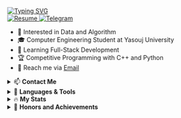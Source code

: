 <!DOCTYPE html>
<html>
    <body>
        <a href="https://git.io/typing-svg" target="_blank">
            <img
                alt="Typing SVG"
                src="https://readme-typing-svg.demolab.com?font=Fira+Code&weight=600&size=30&duration=4000&pause=1500&color=34FF1F&width=555&lines=%F0%9F%91%8B+Hi%2C+I'm+Reza;Hardworking+Programmer;Software+Engineer;Always+learning+%F0%9F%A4%96"
            />
        </a>
        <br />
        <a href="https://github.com/RezaGooner" target="_blank">
            <img alt="Resume" src="https://img.shields.io/badge/GitHub-RezaGooner-blue.svg" />
        </a>
        <a href="https://t.me/RezaGooner" target="_blank">
            <img alt="Telegram" src="https://img.shields.io/badge/Telegram-RezaGooner-informational.svg" />
        </a>
        <ul>
            <li>👀 Interested in Data and Algorithm</li>
            <li>🎓 Computer Engineering Student at Yasouj University</li>
            <li>🌱 Learning Full-Stack Development</li>
            <li>🏆 Competitive Programming with C++ and Python</li>
            <li>📧 Reach me via <a href="mailto:RezaAsadiProgrammer@gmail.com" target="_blank">Email</a></li>
        </ul>
        <details>
            <summary>📫 <strong>Contact Me</strong></summary>
            <div align="center">
                <a href="https://t.me/RezaGooner" target="_blank">
                    <img alt="Telegram Badge" src="https://img.shields.io/badge/Telegram-blue?style=for-the-badge&logo=telegram&logoColor=white" />
                </a>
                <a href="https://x.com/RezaGooner" target="_blank">
                    <img alt="X Badge" src="https://img.shields.io/badge/Twitter-blue?style=for-the-badge&logo=twitter&logoColor=white" />
                </a>
            </div>
        </details>
        <details>
    <summary>🚀 <strong>Languages & Tools</strong></summary>
    <div align="center">
        <img src="https://cdn.jsdelivr.net/gh/devicons/devicon/icons/python/python-original.svg" alt="Python" width="45" height="45" />
        <img src="https://cdn.jsdelivr.net/gh/devicons/devicon/icons/cplusplus/cplusplus-original.svg" alt="C++" width="45" height="45" />
        <img src="https://cdn.jsdelivr.net/gh/devicons/devicon/icons/java/java-original.svg" alt="Java" width="45" height="45" />
        <img src="https://cdn.jsdelivr.net/gh/devicons/devicon/icons/qt/qt-original.svg" alt="QT" width="45" height="45" />
        <img src="https://cdn.jsdelivr.net/gh/devicons/devicon/icons/sfml/sfml-original.svg" alt="SFML" width="45" height="45" />
        <img src="https://cdn.jsdelivr.net/gh/devicons/devicon/icons/numpy/numpy-original.svg" alt="Numpy" width="45" height="45" />
        <img src="https://cdn.jsdelivr.net/gh/devicons/devicon/icons/pandas/pandas-original.svg" alt="Pandas" width="45" height="45" />
        <img src="https://cdn.jsdelivr.net/gh/devicons/devicon/icons/matplotlib/matplotlib-original.svg" alt="Matplotlib" width="45" height="45" />
    </div>
</details>
        <details>
            <summary>🔥 <strong>My Stats</strong></summary>
            <div align="center">
                <img alt="GitHub Stats" src="https://github-readme-stats.vercel.app/api?username=RezaGooner&show_icons=true&theme=transparent" />
                <img alt="Top Languages" src="https://github-readme-stats.vercel.app/api/top-langs/?username=RezaGooner&theme=transparent" />
            </div>
        </details>
        <details>
    <summary>🏅 <strong>Honors and Achievements</strong></summary>
    <div style="text-align: left; direction: ltr;">
        <ul>
            <li>
                <p> Honored to secure the first quota for Yasouj University to participate in the ICPC Tehran site competitions and achieve 35th place out of 60 places in the 2024 Tehran site competition. 
                    You can view the scoreboard 
                    <a href="https://icpc.sharif.edu/2024/scoreboard/" target="_blank">here</a>
                </p>
            </li>
            <li>
                <p> Passing the Quera Data Structures Design course with a PERFECT grade. <a href="https://quera.org/certificate/Flz0oEbP/" target="_blank">Course certificate</a>
                </p>
            </li>
            <li>
                <p> Passing the Quera Data Analysis with Python course with a VERY GOOD grade. <a href="https://quera.org/certificate/QMcPIyhT/" target="_blank">Course certificate</a>
                </p>
            </li>
        </ul>
    </div>
</details>

</body>
</html>
